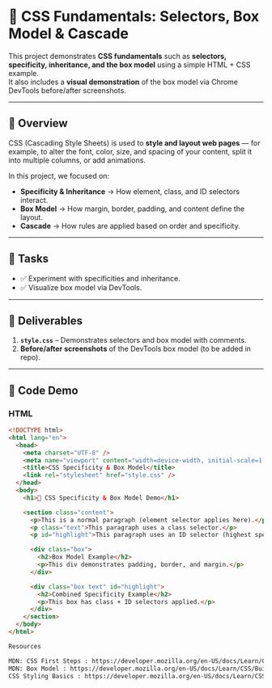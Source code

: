 # 🎨 CSS Fundamentals: Selectors, Box Model & Cascade

This project demonstrates **CSS fundamentals** such as **selectors, specificity, inheritance, and the box model** using a simple HTML + CSS example.  
It also includes a **visual demonstration** of the box model via Chrome DevTools before/after screenshots.

---

## 🔹 Overview
CSS (Cascading Style Sheets) is used to **style and layout web pages** — for example, to alter the font, color, size, and spacing of your content, split it into multiple columns, or add animations.  

In this project, we focused on:
- **Specificity & Inheritance** → How element, class, and ID selectors interact.  
- **Box Model** → How margin, border, padding, and content define the layout.  
- **Cascade** → How rules are applied based on order and specificity.  

---

## 🔹 Tasks
- ✅ Experiment with specificities and inheritance.  
- ✅ Visualize box model via DevTools.  

---

## 🔹 Deliverables
1. **`style.css`** – Demonstrates selectors and box model with comments.  
2. **Before/after screenshots** of the DevTools box model (to be added in repo).  

---

## 🔹 Code Demo

### HTML
```html
<!DOCTYPE html>
<html lang="en">
  <head>
    <meta charset="UTF-8" />
    <meta name="viewport" content="width=device-width, initial-scale=1.0" />
    <title>CSS Specificity & Box Model</title>
    <link rel="stylesheet" href="style.css" />
  </head>
  <body>
    <h1>🎨 CSS Specificity & Box Model Demo</h1>

    <section class="content">
      <p>This is a normal paragraph (element selector applies here).</p>
      <p class="text">This paragraph uses a class selector.</p>
      <p id="highlight">This paragraph uses an ID selector (highest specificity).</p>

      <div class="box">
        <h2>Box Model Example</h2>
        <p>This div demonstrates padding, border, and margin.</p>
      </div>

      <div class="box text" id="highlight">
        <h2>Combined Specificity Example</h2>
        <p>This box has class + ID selectors applied.</p>
      </div>
    </section>
  </body>
</html>

Resources

MDN: CSS First Steps : https://developer.mozilla.org/en-US/docs/Learn/CSS/First_steps?utm_source=chatgpt.com
MDN: Box Model : https://developer.mozilla.org/en-US/docs/Learn/CSS/Building_blocks/The_box_model?utm_source=chatgpt.com
CSS Styling Basics : https://developer.mozilla.org/en-US/docs/Learn/CSS/Building_blocks/Styling_text?utm_source=chatgpt.com
